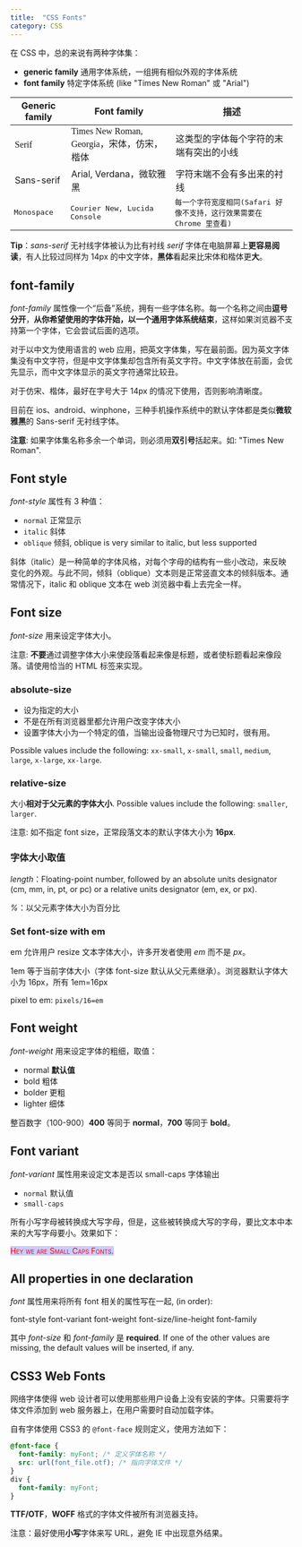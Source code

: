 ```yaml
---
title:  "CSS Fonts"
category: CSS
---
```

在 CSS 中，总的来说有两种字体集：

+ **generic family** 通用字体系统，一组拥有相似外观的字体系统
+ **font family** 特定字体系统 (like "Times New Roman" 或 "Arial")

<table>
  <thead>
    <tr>
      <th>Generic family</th><th>Font family</th><th>描述</th>
    </tr>
  </thead>
  <tbody>
    <tr style="font-family: serif;">
      <td>Serif</td><td>Times New Roman, Georgia，宋体，仿宋，楷体</td><td>这类型的字体每个字符的末端有突出的小线</td>
    </tr>
    <tr>
      <td>Sans-serif</td><td>Arial, Verdana，微软雅黑</td><td>字符末端不会有多出来的衬线</td>
    </tr>
    <tr style="font-family: monospace;">
      <td>Monospace</td><td>Courier New, Lucida Console</td><td>每一个字符宽度相同(Safari 好像不支持，这行效果需要在 Chrome 里查看)</td>
    </tr>
  </tbody>
</table>

**Tip**：_sans-serif_  无衬线字体被认为比有衬线 _serif_ 字体在电脑屏幕上**更容易阅读**，有人比较过同样为 14px 的中文字体，**黑体**看起来比宋体和楷体更**大**。

<!--more-->

## font-family

_font-family_ 属性像一个“后备”系统，拥有一些字体名称。每一个名称之间由**逗号分开**，**从你希望使用的字体开始，以一个通用字体系统结束**，这样如果浏览器不支持第一个字体，它会尝试后面的选项。

对于以中文为使用语言的 web 应用，<span class="t-blue">把英文字体集，写在最前面</span>。因为英文字体集没有中文字符，但是中文字体集却包含所有英文字符。中文字体放在前面，会优先显示，而中文字体显示的英文字符通常比较丑。

对于仿宋、楷体，最好在字号大于 14px 的情况下使用，否则影响清晰度。

<span class="t-blue">目前在 ios、android、winphone，三种手机操作系统中的默认字体都是类似**微软雅黑**的 Sans-serif 无衬线字体。</span>

**注意**: 如果字体集名称多余一个单词，则必须用**双引号**括起来。如: "Times New Roman".

## Font style

_font-style_ 属性有 3 种值：

+ `normal` 正常显示
+ `italic` 斜体
+ `oblique` 倾斜, oblique is very similar to italic, but less supported

斜体（italic）是一种简单的字体风格，对每个字母的结构有一些小改动，来反映变化的外观。与此不同，倾斜（oblique）文本则是正常竖直文本的倾斜版本。通常情况下，italic 和 oblique 文本在 web 浏览器中看上去完全一样。

## Font size

_font-size_ 用来设定字体大小。

注意: **不要**通过调整字体大小来使段落看起来像是标题，或者使标题看起来像段落。<span class="t-blue">请使用恰当的 HTML 标签来实现</span>。

### absolute-size

+ 设为指定的大小
+ 不是在所有浏览器里都允许用户改变字体大小
+ 设置字体大小为一个特定的值，当输出设备物理尺寸为已知时，很有用。

Possible values include the following: `xx-small`, `x-small`, `small`, `medium`, `large`, `x-large`, `xx-large`.

### relative-size

大小**相对于父元素的字体大小**. Possible values include the following: `smaller`, `larger`.

注意: 如不指定 font size，正常段落文本的默认字体大小为 **16px**.

### 字体大小取值

_length_：Floating-point number, followed by an absolute units designator (cm, mm, in, pt, or pc) or a relative units designator (em, ex, or px).

_%_：以父元素字体大小为百分比

### Set font-size with em

em 允许用户 resize 文本字体大小，许多开发者使用 _em_ 而不是 _px_。

1em 等于当前字体大小（字体 font-size 默认从父元素继承）。浏览器默认字体大小为 16px，所有 1em=16px

pixel to em: `pixels/16=em`

## Font weight

_font-weight_ 用来设定字体的粗细，取值：

+ normal **默认值**
+ bold 粗体
+ bolder 更粗
+ lighter 细体

整百数字（100-900）**400** 等同于 **normal**，**700** 等同于 **bold**。

## Font variant

_font-variant_ 属性用来设定文本是否以 small-caps 字体输出

+ `normal` 默认值
+ `small-caps`

所有小写字母被转换成大写字母，但是，这些被转换成大写的字母，要比文本中本来的大写字母要小。效果如下：

<span style="font-variant:small-caps;color:red;background-color:rgb(204,204,255);">Hey we are Small Caps Fonts.</span>

## All properties in one declaration

_font_ 属性用来将所有 font 相关的属性写在一起,  (in order):

font-style font-variant font-weight font-size/line-height font-family

其中 _font-size_ 和 _font-family_ 是 **required**. If one of the other values are missing, the default values will be inserted, if any.

## CSS3 Web Fonts

网络字体使得 web 设计者可以使用那些用户设备上没有安装的字体。只需要将字体文件添加到 web 服务器上，在用户需要时自动加载字体。

自有字体使用 CSS3 的 `@font-face` 规则定义，使用方法如下：

```css
@font-face {
  font-family: myFont; /* 定义字体名称 */
  src: url(font_file.otf); /* 指向字体文件 */
}
div {
  font-family: myFont;
}
```

**TTF/OTF**，**WOFF** 格式的字体文件被所有浏览器支持。

注意：最好使用**小写**字体来写 URL，避免 IE 中出现意外结果。
